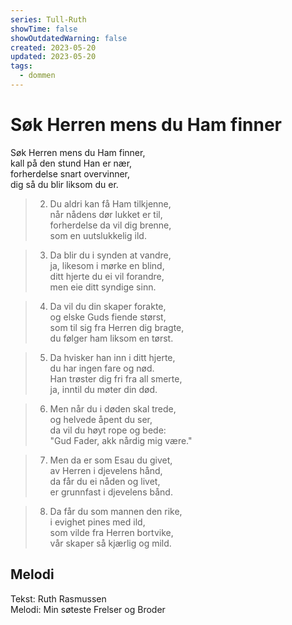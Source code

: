 ```yaml
---
series: Tull-Ruth
showTime: false
showOutdatedWarning: false
created: 2023-05-20
updated: 2023-05-20
tags:
  - dommen
---
```


# Søk Herren mens du Ham finner
Søk Herren mens du Ham finner,  
kall på den stund Han er nær,  
forherdelse snart overvinner,  
dig så du blir liksom du er.

> 2. Du aldri kan få Ham tilkjenne,  
når nådens dør lukket er til,  
forherdelse da vil dig brenne,  
som en uutslukkelig ild.

> 3. Da blir du i synden at vandre,  
ja, likesom i mørke en blind,  
ditt hjerte du ei vil forandre,  
men eie ditt syndige sinn.

> 4. Da vil du din skaper forakte,  
og elske Guds fiende størst,  
som til sig fra Herren dig bragte,  
du følger ham liksom en tørst.

> 5. Da hvisker han inn i ditt hjerte,  
du har ingen fare og nød.  
Han trøster dig fri fra all smerte,  
ja, inntil du møter din død.

> 6. Men når du i døden skal trede,  
og helvede åpent du ser,  
da vil du høyt rope og bede:  
"Gud Fader, akk nårdig mig være."

> 7. Men da er som Esau du givet,  
av Herren i djevelens hånd,  
da får du ei nåden og livet,  
er grunnfast i djevelens bånd.

> 8. Da får du som mannen den rike,  
i evighet pines med ild,  
som vilde fra Herren bortvike,  
vår skaper så kjærlig og mild.

## Melodi
Tekst: Ruth Rasmussen  
Melodi: Min søteste Frelser og Broder